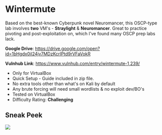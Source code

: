 # Wintermute

Based on the best-known Cyberpunk novel Neuromancer, this OSCP-type lab involves **two** VM's - **Straylight** & **Neuromancer**. Great to practice pivoting and post-exploitation on, which I've found many OSCP prep labs lack.

**Google Drive**: https://drive.google.com/open?id=1bHgdx0iI24jv7MDzKcrIPtd9rVFaVokR 

**Vulnhub Link**: https://www.vulnhub.com/entry/wintermute-1,239/ 

* Only for VirtualBox
* Quick Setup - Guide included in zip file. 
* No extra tools other than what's on Kali by default
* Any brute forcing will need small wordlists & no exploit dev/BO's
* Tested on VirtualBox
* Difficulty Rating: **Challenging**

## Sneak Peek

![](https://rtcrowley.github.io/winter1_gif.gif)

